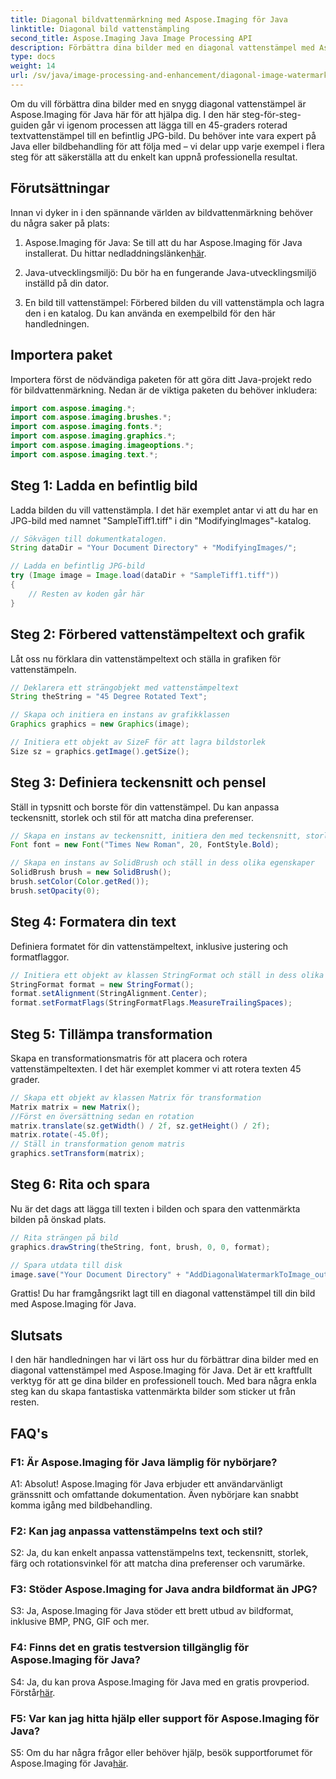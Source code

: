 ```yaml
---
title: Diagonal bildvattenmärkning med Aspose.Imaging för Java
linktitle: Diagonal bild vattenstämpling
second_title: Aspose.Imaging Java Image Processing API
description: Förbättra dina bilder med en diagonal vattenstämpel med Aspose.Imaging för Java. Följ denna steg-för-steg-guide och skapa fantastiska vattenmärkta bilder utan ansträngning.
type: docs
weight: 14
url: /sv/java/image-processing-and-enhancement/diagonal-image-watermarking/
---
```


Om du vill förbättra dina bilder med en snygg diagonal vattenstämpel är Aspose.Imaging för Java här för att hjälpa dig. I den här steg-för-steg-guiden går vi igenom processen att lägga till en 45-graders roterad textvattenstämpel till en befintlig JPG-bild. Du behöver inte vara expert på Java eller bildbehandling för att följa med – vi delar upp varje exempel i flera steg för att säkerställa att du enkelt kan uppnå professionella resultat.

## Förutsättningar

Innan vi dyker in i den spännande världen av bildvattenmärkning behöver du några saker på plats:

1.  Aspose.Imaging för Java: Se till att du har Aspose.Imaging för Java installerat. Du hittar nedladdningslänken[här](https://releases.aspose.com/imaging/java/).

2. Java-utvecklingsmiljö: Du bör ha en fungerande Java-utvecklingsmiljö inställd på din dator.

3. En bild till vattenstämpel: Förbered bilden du vill vattenstämpla och lagra den i en katalog. Du kan använda en exempelbild för den här handledningen.

## Importera paket

Importera först de nödvändiga paketen för att göra ditt Java-projekt redo för bildvattenmärkning. Nedan är de viktiga paketen du behöver inkludera:

```java
import com.aspose.imaging.*;
import com.aspose.imaging.brushes.*;
import com.aspose.imaging.fonts.*;
import com.aspose.imaging.graphics.*;
import com.aspose.imaging.imageoptions.*;
import com.aspose.imaging.text.*;
```

## Steg 1: Ladda en befintlig bild

Ladda bilden du vill vattenstämpla. I det här exemplet antar vi att du har en JPG-bild med namnet "SampleTiff1.tiff" i din "ModifyingImages"-katalog.

```java
// Sökvägen till dokumentkatalogen.
String dataDir = "Your Document Directory" + "ModifyingImages/";

// Ladda en befintlig JPG-bild
try (Image image = Image.load(dataDir + "SampleTiff1.tiff"))
{
    // Resten av koden går här
}
```

## Steg 2: Förbered vattenstämpeltext och grafik

Låt oss nu förklara din vattenstämpeltext och ställa in grafiken för vattenstämpeln.

```java
// Deklarera ett strängobjekt med vattenstämpeltext
String theString = "45 Degree Rotated Text";

// Skapa och initiera en instans av grafikklassen
Graphics graphics = new Graphics(image);

// Initiera ett objekt av SizeF för att lagra bildstorlek
Size sz = graphics.getImage().getSize();
```

## Steg 3: Definiera teckensnitt och pensel

Ställ in typsnitt och borste för din vattenstämpel. Du kan anpassa teckensnitt, storlek och stil för att matcha dina preferenser.

```java
// Skapa en instans av teckensnitt, initiera den med teckensnitt, storlek och stil
Font font = new Font("Times New Roman", 20, FontStyle.Bold);

// Skapa en instans av SolidBrush och ställ in dess olika egenskaper
SolidBrush brush = new SolidBrush();
brush.setColor(Color.getRed());
brush.setOpacity(0);
```

## Steg 4: Formatera din text

Definiera formatet för din vattenstämpeltext, inklusive justering och formatflaggor.

```java
// Initiera ett objekt av klassen StringFormat och ställ in dess olika egenskaper
StringFormat format = new StringFormat();
format.setAlignment(StringAlignment.Center);
format.setFormatFlags(StringFormatFlags.MeasureTrailingSpaces);
```

## Steg 5: Tillämpa transformation

Skapa en transformationsmatris för att placera och rotera vattenstämpeltexten. I det här exemplet kommer vi att rotera texten 45 grader.

```java
// Skapa ett objekt av klassen Matrix för transformation
Matrix matrix = new Matrix();
//Först en översättning sedan en rotation
matrix.translate(sz.getWidth() / 2f, sz.getHeight() / 2f);
matrix.rotate(-45.0f);
// Ställ in transformation genom matris
graphics.setTransform(matrix);
```

## Steg 6: Rita och spara

Nu är det dags att lägga till texten i bilden och spara den vattenmärkta bilden på önskad plats.

```java
// Rita strängen på bild
graphics.drawString(theString, font, brush, 0, 0, format);

// Spara utdata till disk
image.save("Your Document Directory" + "AddDiagonalWatermarkToImage_out.jpg");
```

Grattis! Du har framgångsrikt lagt till en diagonal vattenstämpel till din bild med Aspose.Imaging för Java.

## Slutsats

I den här handledningen har vi lärt oss hur du förbättrar dina bilder med en diagonal vattenstämpel med Aspose.Imaging för Java. Det är ett kraftfullt verktyg för att ge dina bilder en professionell touch. Med bara några enkla steg kan du skapa fantastiska vattenmärkta bilder som sticker ut från resten.

## FAQ's

### F1: Är Aspose.Imaging för Java lämplig för nybörjare?

A1: Absolut! Aspose.Imaging för Java erbjuder ett användarvänligt gränssnitt och omfattande dokumentation. Även nybörjare kan snabbt komma igång med bildbehandling.

### F2: Kan jag anpassa vattenstämpelns text och stil?

S2: Ja, du kan enkelt anpassa vattenstämpelns text, teckensnitt, storlek, färg och rotationsvinkel för att matcha dina preferenser och varumärke.

### F3: Stöder Aspose.Imaging for Java andra bildformat än JPG?

S3: Ja, Aspose.Imaging för Java stöder ett brett utbud av bildformat, inklusive BMP, PNG, GIF och mer.

### F4: Finns det en gratis testversion tillgänglig för Aspose.Imaging för Java?

 S4: Ja, du kan prova Aspose.Imaging för Java med en gratis provperiod. Förstår[här](https://releases.aspose.com/).

### F5: Var kan jag hitta hjälp eller support för Aspose.Imaging för Java?

 S5: Om du har några frågor eller behöver hjälp, besök supportforumet för Aspose.Imaging för Java[här](https://forum.aspose.com/).